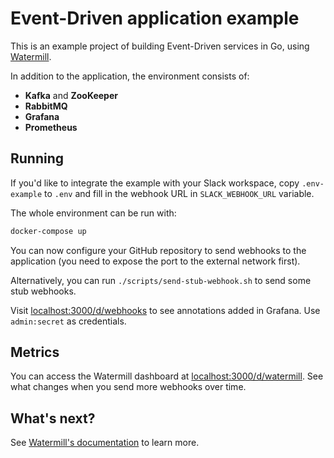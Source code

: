 # Event-Driven application example

This is an example project of building Event-Driven services in Go, using [Watermill](https://github.com/ThreeDotsLabs/watermill).

In addition to the application, the environment consists of:

* **Kafka** and **ZooKeeper**
* **RabbitMQ**
* **Grafana**
* **Prometheus**

## Running

If you'd like to integrate the example with your Slack workspace, copy `.env-example` to `.env` and fill in the
webhook URL in `SLACK_WEBHOOK_URL` variable.

The whole environment can be run with:

```bash
docker-compose up
```

You can now configure your GitHub repository to send webhooks to the application (you need to expose the port to the
external network first).

Alternatively, you can run `./scripts/send-stub-webhook.sh` to send some stub webhooks.

Visit [localhost:3000/d/webhooks](http://localhost:3000/d/webhooks) to see annotations added in Grafana. Use
`admin:secret` as credentials.

## Metrics

You can access the Watermill dashboard at [localhost:3000/d/watermill](http://localhost:3000/d/watermill). See what
changes when you send more webhooks over time.

## What's next?

See [Watermill's documentation](https://watermill.io/) to learn more.
